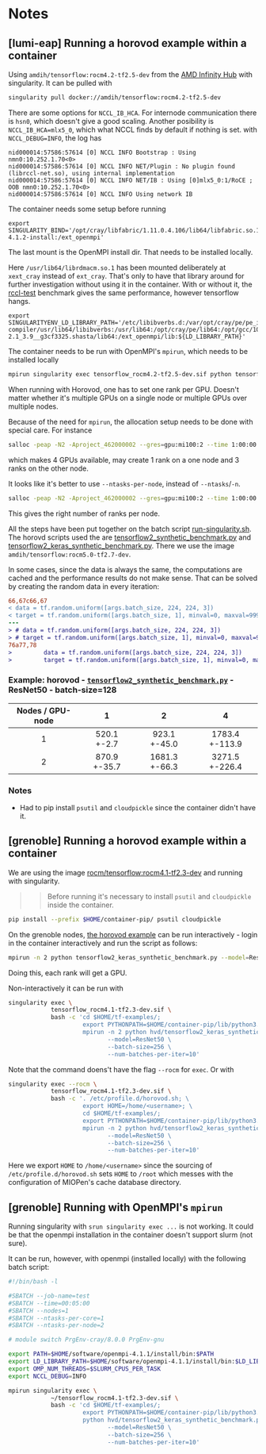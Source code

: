 # Notes

## [lumi-eap] Running a horovod example within a container 
Using `amdih/tensorflow:rocm4.2-tf2.5-dev` from the [AMD Infinity Hub](https://www.amd.com/en/technologies/infinity-hub/tensorflow) with singularity.
It can be pulled with
```bash
singularity pull docker://amdih/tensorflow:rocm4.2-tf2.5-dev
```

There are some options for `NCCL_IB_HCA`. For internode communication there is `hsn0`, which doesn't give a good scaling.
Another posibility is `NCCL_IB_HCA=mlx5_0`, which what NCCL finds by default if nothing is set. with `NCCL_DEBUG=INFO`, the log has
```
nid000014:57586:57614 [0] NCCL INFO Bootstrap : Using nmn0:10.252.1.70<0>
nid000014:57586:57614 [0] NCCL INFO NET/Plugin : No plugin found (librccl-net.so), using internal implementation
nid000014:57586:57614 [0] NCCL INFO NET/IB : Using [0]mlx5_0:1/RoCE ; OOB nmn0:10.252.1.70<0>
nid000014:57586:57614 [0] NCCL INFO Using network IB
```

The container needs some setup before running
```
export SINGULARITY_BIND='/opt/cray/libfabric/1.11.0.4.106/lib64/libfabric.so.1:/ext_cray/libfabric.so.1,/opt/cray/pe/lib64/libpmi2.so.0:/ext_cray/libpmi2.so.0,/opt/cray/pe/mpich/8.1.8/ofi/gnu/9.1/lib/libmpi_gnu_91.so.12:/ext_cray/libmpi_gnu_91.so.12,/usr/lib64/liblustreapi.so:/ext_cray/liblustreapi.so,/usr/lib64/libatomic.so.1:/usr/lib64/libatomic.so.1,/usr/lib64/libpals.so.0:/usr/lib64/libpals.so.0,/etc/libibverbs.d:/etc/libibverbs.d,/usr/lib64/libibverbs.so.1:/usr/lib/libibverbs.so.1,/var/opt/cray:/var/opt/cray,/appl:/appl,/opt/cray:/opt/cray,/usr/lib64/librdmacm.so.1:/xext_cray/librdmacm.so.1,/lib64/libtinfo.so.6:/ext_cray/libtinfo.so.6,${HOME}/software/openmpi-4.1.2-install:/ext_openmpi'
```
The last mount is the OpenMPI install dir. That needs to be installed locally.

Here `/usr/lib64/librdmacm.so.1` has been mounted deliberately at `xext_cray` instead of `ext_cray`.
That's only to have that library around for further investigation without using it in the container.
With or without it, the [rccl-test](https://github.com/ROCmSoftwarePlatform/rccl-tests) benchmark gives the same performance,
however tensorflow hangs.

```
export SINGULARITYENV_LD_LIBRARY_PATH='/etc/libibverbs.d:/var/opt/cray/pe/pe_images/aocc-compiler/usr/lib64/libibverbs:/usr/lib64:/opt/cray/pe/lib64:/opt/gcc/10.2.0/snos/lib64:/ext_cray:/usr/lib64:/opt/cray/pe/lib64:/opt/cray/xpmem/2.2.40-2.1_3.9__g3cf3325.shasta/lib64:/ext_openmpi/lib:${LD_LIBRARY_PATH}'
```

The container needs to be run with OpenMPI's `mpirun`, which needs to be installed locally
```bash
mpirun singularity exec tensorflow_rocm4.2-tf2.5-dev.sif python tensorflow2_synthetic_benchmark.py --batch-size=128
```

When running with Horovod, one has to set one rank per GPU. Doesn't matter whether it's multiple GPUs on a single node
or multiple GPUs over multiple nodes.

Because of the need for `mpirun`, the allocation setup needs to be done with special care. For instance
```bash
salloc -peap -N2 -Aproject_462000002 --gres=gpu:mi100:2 --time 1:00:00 --n=4
```
which makes 4 GPUs available, may create 1 rank on a one node and 3 ranks on the other node.

It looks like it's better to use `--ntasks-per-node`, instead of `--ntasks`/`-n`.
```bash
salloc -peap -N2 -Aproject_462000002 --gres=gpu:mi100:2 --time 1:00:00 --ntasks-per-node=2
```
This gives the right number of ranks per node.

All the steps have been put together on the batch script [run-singularity.sh](run-singularity.sh). The horovd scripts used the are
[tensorflow2_synthetic_benchmark.py](https://raw.githubusercontent.com/horovod/horovod/v0.24.2/examples/tensorflow2/tensorflow2_synthetic_benchmark.py) and
[tensorflow2_keras_synthetic_benchmark.py](https://raw.githubusercontent.com/horovod/horovod/v0.24.2/examples/tensorflow2/tensorflow2_keras_synthetic_benchmark.py).
There we use the image `amdih/tensorflow:rocm5.0-tf2.7-dev`.

In some cases, since the data is always the same, the computations are cached and the performance results do not make
sense. That can be solved by creating the random data in every iteration:
```patch
66,67c66,67
< data = tf.random.uniform([args.batch_size, 224, 224, 3])
< target = tf.random.uniform([args.batch_size, 1], minval=0, maxval=999, dtype=tf.int64)
---
> # data = tf.random.uniform([args.batch_size, 224, 224, 3])
> # target = tf.random.uniform([args.batch_size, 1], minval=0, maxval=999, dtype=tf.int64)
76a77,78
>         data = tf.random.uniform([args.batch_size, 224, 224, 3])
>         target = tf.random.uniform([args.batch_size, 1], minval=0, maxval=999, dtype=tf.int64)```
```

### Example: horovod - [`tensorflow2_synthetic_benchmark.py`](https://raw.githubusercontent.com/horovod/horovod/v0.24.2/examples/tensorflow2/tensorflow2_synthetic_benchmark.py) - ResNet50 - batch-size=128

| Nodes / GPU-node |       1      |       2       |        4       |
|:------------:|:----------------:|:-------------:|:--------------:|
|      1       |  520.1 +-2.7     |  923.1 +-45.0 | 1783.4 +-113.9 |
|      2       |  870.9 +-35.7    | 1681.3 +-66.3 | 3271.5 +-226.4 |


### Notes
 - Had to pip install `psutil` and `cloudpickle` since the container didn't have it.

## [grenoble] Running a horovod example within a container 
We are using the image [rocm/tensorflow:rocm4.1-tf2.3-dev](https://hub.docker.com/layers/rocm/tensorflow/rocm4.1-tf2.3-dev/images/sha256-0f369142a95872bef829fc61256a628828e0427284ff8f2f8d1f821023aa5b4c?context=explore) and running with singularity.

>> Before running it's necessary to install `psutil` and `cloudpickle` inside the container.
```bash
pip install --prefix $HOME/container-pip/ psutil cloudpickle
```

On the grenoble nodes,
[the horovod example](https://github.com/horovod/horovod/blob/master/examples/tensorflow2/tensorflow2_keras_synthetic_benchmark.py) can be run 
interactively - login in the container interactively and run the script as follows: 
```bash
mpirun -n 2 python tensorflow2_keras_synthetic_benchmark.py --model=ResNet50 --batch-size=256 --num-batches-per-iter=10
```
Doing this, each rank will get a GPU.

Non-interactively it can be run with
```bash
singularity exec \
            tensorflow_rocm4.1-tf2.3-dev.sif \
            bash -c 'cd $HOME/tf-examples/;
                     export PYTHONPATH=$HOME/container-pip/lib/python3.6/site-packages:$PYTHONPATH;
                     mpirun -n 2 python hvd/tensorflow2_keras_synthetic_benchmark.py \
                            --model=ResNet50 \
                            --batch-size=256 \
                            --num-batches-per-iter=10'
```
Note that the command doens't have the flag `--rocm` for `exec`. Or with
```bash
singularity exec --rocm \
            tensorflow_rocm4.1-tf2.3-dev.sif \
            bash -c '. /etc/profile.d/horovod.sh; \
                     export HOME=/home/<username>; \
                     cd $HOME/tf-examples/;
                     export PYTHONPATH=$HOME/container-pip/lib/python3.6/site-packages:$PYTHONPATH;
                     mpirun -n 2 python hvd/tensorflow2_keras_synthetic_benchmark.py \
                            --model=ResNet50 \
                            --batch-size=256 \
                            --num-batches-per-iter=10'
```
Here we export `HOME` to `/home/<username>` since the sourcing of `/etc/profile.d/horovod.sh` sets `HOME` to `/root` which messes with
the configuration of MIOPen's cache database directory.


## [grenoble] Running with OpenMPI's `mpirun`
Running singularity with `srun singularity exec ...` is not working. It could be that the openmpi installation in the container doesn't
support slurm (not sure).

It can be run, however, with openmpi (installed locally) with the following batch script:
```bash
#!/bin/bash -l

#SBATCH --job-name=test
#SBATCH --time=00:05:00
#SBATCH --nodes=1
#SBATCH --ntasks-per-core=1
#SBATCH --ntasks-per-node=2

# module switch PrgEnv-cray/8.0.0 PrgEnv-gnu

export PATH=$HOME/software/openmpi-4.1.1/install/bin:$PATH
export LD_LIBRARY_PATH=$HOME/software/openmpi-4.1.1/install/bin:$LD_LIBRARY_PATH
export OMP_NUM_THREADS=$SLURM_CPUS_PER_TASK
export NCCL_DEBUG=INFO

mpirun singularity exec \
            ~/tensorflow_rocm4.1-tf2.3-dev.sif \
            bash -c 'cd $HOME/tf-examples/;
                     export PYTHONPATH=$HOME/container-pip/lib/python3.6/site-packages:$PYTHONPATH;
                     python hvd/tensorflow2_keras_synthetic_benchmark.py \
                            --model=ResNet50 \
                            --batch-size=256 \
                            --num-batches-per-iter=10'
```
